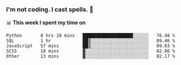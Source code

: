 ### I'm not coding. I cast spells. 🎩

📊 **This week I spent my time on**
<!--START_SECTION:waka-->
```text
Python       8 hrs 10 mins   ███████████████████░░░░░░   76.48 % 
SQL          1 hr            ██▒░░░░░░░░░░░░░░░░░░░░░░   09.46 % 
JavaScript   57 mins         ██▒░░░░░░░░░░░░░░░░░░░░░░   09.03 % 
SCSS         18 mins         ▓░░░░░░░░░░░░░░░░░░░░░░░░   02.86 % 
Other        13 mins         ▓░░░░░░░░░░░░░░░░░░░░░░░░   02.17 % 
```
<!--END_SECTION:waka-->
